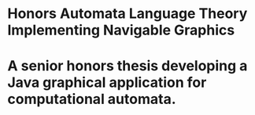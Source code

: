# Honors Automata Language Theory Implementing Navigable Graphics

# A senior honors thesis developing a Java graphical application for computational automata. 
